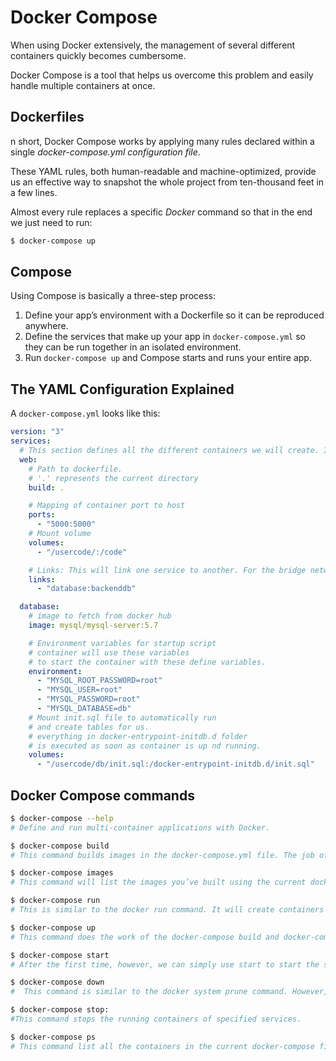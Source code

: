# Docker Compose

When using Docker extensively, the management of several different containers quickly becomes cumbersome.

Docker Compose is a tool that helps us overcome this problem and easily handle multiple containers at once.

## Dockerfiles

n short, Docker Compose works by applying many rules declared within a single _docker-compose.yml configuration file_.

These YAML rules, both human-readable and machine-optimized, provide us an effective way to snapshot the whole project from ten-thousand feet in a few lines.

Almost every rule replaces a specific _Docker_ command so that in the end we just need to run:

```sh
$ docker-compose up
```

## Compose

Using Compose is basically a three-step process:

1. Define your app’s environment with a Dockerfile so it can be reproduced anywhere.
1. Define the services that make up your app in `docker-compose.yml` so they can be run together in an isolated environment.
1. Run `docker-compose up` and Compose starts and runs your entire app.

## The YAML Configuration Explained

A `docker-compose.yml` looks like this:

```yaml
version: "3"
services:
  # This section defines all the different containers we will create. In our example, we have two services, web and database.
  web:
    # Path to dockerfile.
    # '.' represents the current directory
    build: .

    # Mapping of container port to host
    ports:
      - "5000:5000"
    # Mount volume
    volumes:
      - "/usercode/:/code"

    # Links: This will link one service to another. For the bridge network, we must specify which container should be accessible to which container using links.
    links:
      - "database:backenddb"

  database:
    # image to fetch from docker hub
    image: mysql/mysql-server:5.7

    # Environment variables for startup script
    # container will use these variables
    # to start the container with these define variables.
    environment:
      - "MYSQL_ROOT_PASSWORD=root"
      - "MYSQL_USER=root"
      - "MYSQL_PASSWORD=root"
      - "MYSQL_DATABASE=db"
    # Mount init.sql file to automatically run
    # and create tables for us.
    # everything in docker-entrypoint-initdb.d folder
    # is executed as soon as container is up nd running.
    volumes:
      - "/usercode/db/init.sql:/docker-entrypoint-initdb.d/init.sql"
```

## Docker Compose commands

```sh
$ docker-compose --help
# Define and run multi-container applications with Docker.

$ docker-compose build
# This command builds images in the docker-compose.yml file. The job of the build command is to get the images ready to create containers, so if a service is using the prebuilt image, it will skip this service.

$ docker-compose images
# This command will list the images you’ve built using the current docker-compose file.

$ docker-compose run
# This is similar to the docker run command. It will create containers from images built for the services mentioned in the compose file.

$ docker-compose up
# This command does the work of the docker-compose build and docker-compose run commands. It builds the images if they are not located locally and starts the containers. If images are already built, it will fork the container directly.

$ docker-compose start
# After the first time, however, we can simply use start to start the services.

$ docker-compose down
#  This command is similar to the docker system prune command. However, in Compose, it stops all the services and cleans up the containers, networks, and images.

$ docker-compose stop:
#This command stops the running containers of specified services.

$ docker-compose ps
# This command list all the containers in the current docker-compose file. They can then either be running or stopped.
```
